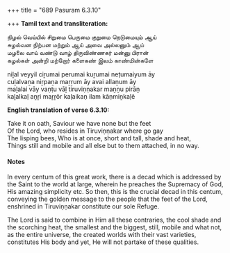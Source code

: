 +++
title = "689 Pasuram 6.3.10"

+++
**Tamil text and transliteration:**

நிழல் வெய்யில் சிறுமை பெருமை குறுமை நெடுமையும் ஆய்  
சுழல்வன நிற்பன மற்றும் ஆய் அவை அல்லனும் ஆய்  
மழலை வாய் வண்டு வாழ் திருவிண்ணகர் மன்னு பிரான்  
கழல்கள் அன்றி மற்றோர் களைகண் இலம் காண்மின்களே

niḻal veyyil ciṟumai perumai kuṟumai neṭumaiyum āy  
cuḻalvaṉa niṟpaṉa maṟṟum āy avai allaṉum āy  
maḻalai vāy vaṇṭu vāḻ tiruviṇṇakar maṉṉu pirāṉ  
kaḻalkaḷ aṉṟi maṟṟōr kaḷaikaṇ ilam kāṇmiṉkaḷē

**English translation of verse 6.3.10:**

Take it on oath, Saviour we have none but the feet  
Of the Lord, who resides in Tiruviṇṇakar where go gay  
The lisping bees, Who is at once, short and tall, shade and heat,  
Things still and mobile and all else but to them attached, in no way.

#### Notes

In every centum of this great work, there is a decad which is addressed by the Saint to the world at large, wherein he preaches the Supremacy of God, His amazing simplicity etc. So then, this is the crucial decad in this centum, conveying the golden message to the people that the feet of the Lord, enshrined in Tiruviṇṇakar constitute our sole Refuge.

The Lord is said to combine in Him all these contraries, the cool shade and the scorching heat, the smallest and the biggest, still, mobile and what not, as the entire universe, the created worlds with their vast varieties, constitutes His body and yet, He will not partake of these qualities.


